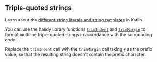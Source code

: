 ## Triple-quoted strings

Learn about the [different string literals and string templates](https://kotlinlang.org/docs/reference/basic-types.html#string-literals)
in Kotlin.

You can use the handy library functions 
[`trimIndent`](https://kotlinlang.org/api/latest/jvm/stdlib/kotlin.text/trim-indent.html)
and [`trimMargin`](https://kotlinlang.org/api/latest/jvm/stdlib/kotlin.text/trim-margin.html)
to format multiline triple-quoted strings
in accordance with the surrounding code.

Replace the `trimIndent` call with the `trimMargin` call
taking `#` as the prefix value, so that the resulting string doesn't contain
the prefix character.
